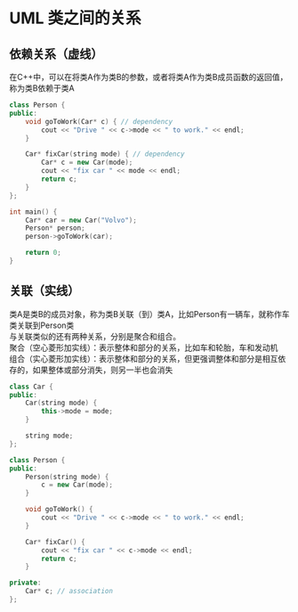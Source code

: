 # UML 类之间的关系  

## 依赖关系（虚线）  

在C++中，可以在将类A作为类B的参数，或者将类A作为类B成员函数的返回值，称为类B依赖于类A  

```c++
class Person {
public:
    void goToWork(Car* c) { // dependency
        cout << "Drive " << c->mode << " to work." << endl;
    }

    Car* fixCar(string mode) { // dependency
        Car* c = new Car(mode);
        cout << "fix car " << mode << endl;
        return c;
    }
};

int main() {
    Car* car = new Car("Volvo");
    Person* person;
    person->goToWork(car);

    return 0;
}
```

## 关联（实线）  

类A是类B的成员对象，称为类B关联（到）类A，比如Person有一辆车，就称作车类关联到Person类  
与关联类似的还有两种关系，分别是聚合和组合。  
聚合（空心菱形加实线）：表示整体和部分的关系，比如车和轮胎，车和发动机  
组合（实心菱形加实线）：表示整体和部分的关系，但更强调整体和部分是相互依存的，如果整体或部分消失，则另一半也会消失  

```c++
class Car {
public:
    Car(string mode) {
        this->mode = mode;
    }

    string mode;
};

class Person {
public:
    Person(string mode) {
        c = new Car(mode);
    }

    void goToWork() {
        cout << "Drive " << c->mode << " to work." << endl;
    }

    Car* fixCar() {
        cout << "fix car " << c->mode << endl;
        return c;
    }

private:
    Car* c; // association
};
```
